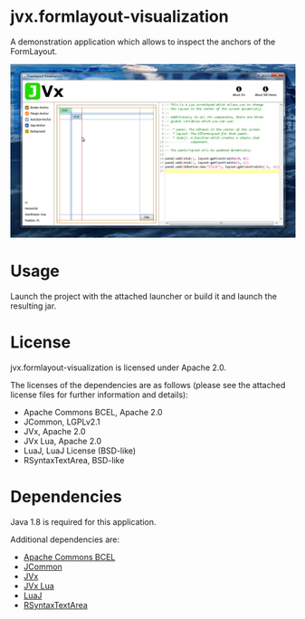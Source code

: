 # jvx.formlayout-visualization

A demonstration application which allows to inspect the anchors of
the FormLayout.

![A screenshot of the application.](./screenshots/formlayout-visualization.png)

# Usage

Launch the project with the attached launcher or build it and launch
the resulting jar.

# License

jvx.formlayout-visualization is licensed under Apache 2.0.

The licenses of the dependencies are as follows (please see the attached license
files for further information and details):

  * Apache Commons BCEL, Apache 2.0
  * JCommon, LGPLv2.1
  * JVx, Apache 2.0
  * JVx Lua, Apache 2.0
  * LuaJ, LuaJ License (BSD-like)
  * RSyntaxTextArea, BSD-like

# Dependencies

Java 1.8 is required for this application.

Additional dependencies are:

  * [Apache Commons BCEL](https://commons.apache.org/proper/commons-bcel/index.html)
  * [JCommon](http://www.jfree.org/jcommon/)
  * [JVx](https://sourceforge.net/projects/jvx/)
  * [JVx Lua](https://github.com/sibvisions/jvx.lua)
  * [LuaJ](http://www.luaj.org/luaj.html)
  * [RSyntaxTextArea](https://github.com/bobbylight/RSyntaxTextArea)
